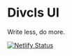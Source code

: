 # Divcls UI

Write less, do more.

[![Netlify Status](https://api.netlify.com/api/v1/badges/cf3a1e59-32b2-481f-b502-ebdad693e1f0/deploy-status)](https://app.netlify.com/sites/divcls/deploys)
